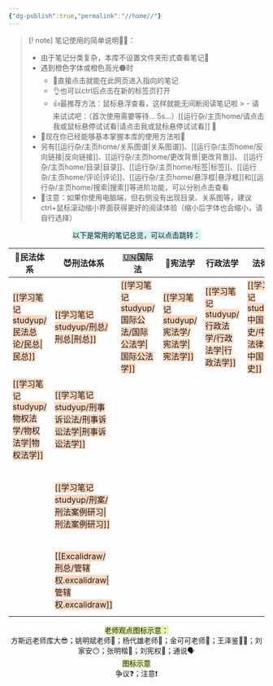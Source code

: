```yaml
---
{"dg-publish":true,"permalink":"//home//"}
---
```



>[! note] 笔记使用的简单说明🦀🦀：
>- 由于笔记分类复杂，本库不设置文件夹形式查看笔记🙅
>- 遇到橙色字体或橙色高光🟠时
>	- 🙂直接点击就能在此网页进入指向的笔记
>	- 👌也可以ctrl后点击在新的标签页打开
>	- 👍最推荐方法：鼠标悬浮查看，这样就能无间断阅读笔记啦
	>	- 请来试试吧：（首次使用需要等待... 5s...）[[运行杂/主页home/请点击我或鼠标悬停试试看\|请点击我或鼠标悬停试试看]] 🖖
>- 🎉现在你已经能够基本掌握本库的使用方法啦🎉
>- 另有[[运行杂/主页home/关系图谱\|关系图谱]]、[[运行杂/主页home/反向链接\|反向链接]]、[[运行杂/主页home/更改背景\|更改背景]]、 [[运行杂/主页home/目录\|目录]]、[[运行杂/主页home/标签\|标签]]、[[运行杂/主页home/评论\|评论]]、[[运行杂/主页home/悬浮框\|悬浮框]]和[[运行杂/主页home/搜索\|搜索]]等进阶功能，可以分别点击查看
>- 📢注意：如果你使用电脑端，但右侧没有出现目录、关系图等，建议ctrl+鼠标滚动缩小界面获得更好的阅读体验（缩小后字体也会缩小，请自行选择）

<center><span style="background:rgba(173, 239, 239, 0.55)">以下是常用的笔记总览，可以点击跳转：</span></center>

| 🫠民法体系                                                             | 😈刑法体系                                                                       | 🇺🇳国际法                                                             | 👸宪法学                                                             | 行政法学                                                               | 法律史                                                                 | 构建                                                                  |
| ------------------------------------------------------------------ | ---------------------------------------------------------------------------- | ------------------------------------------------------------------- | ----------------------------------------------------------------- | ------------------------------------------------------------------ | ------------------------------------------------------------------- | ------------------------------------------------------------------- |
| <span style="background:rgba(255, 183, 139, 0.55)">[[学习笔记studyup/民法总论/民总\|民总]]</span>   | <span style="background:rgba(255, 183, 139, 0.55)">[[学习笔记studyup/刑总/刑总\|刑总]]</span>             | <span style="background:rgba(255, 183, 139, 0.55)">[[学习笔记studyup/国际公法/国际公法学\|国际公法学]]</span> | <span style="background:rgba(255, 183, 139, 0.55)">[[学习笔记studyup/宪法学/宪法学\|宪法学]]</span> | <span style="background:rgba(255, 183, 139, 0.55)">[[学习笔记studyup/行政法学/行政法学\|行政法学]]</span> | <span style="background:rgba(255, 183, 139, 0.55)">[[学习笔记studyup/中国法律史/中国法律史\|中国法律史]]</span> | <span style="background:rgba(255, 183, 139, 0.55)">[[法条/法条总录\|法条总录]]</span>  |
| <span style="background:rgba(255, 183, 139, 0.55)">[[学习笔记studyup/物权法学/物权法学\|物权法学]]</span> | <span style="background:rgba(255, 183, 139, 0.55)">[[学习笔记studyup/刑事诉讼法/刑事诉讼法学\|刑事诉讼法学]]</span>         |                                                                     |                                                                   |                                                                    |                                                                     | <span style="background:rgba(255, 183, 139, 0.55)">[[案例分析case/案例总库\|案例总库]]</span>  |
|                                                                    | <span style="background:rgba(255, 183, 139, 0.55)">[[学习笔记studyup/刑案/刑法案例研习\|刑法案例研习]]</span>         |                                                                     |                                                                   |                                                                    |                                                                     | <span style="background:rgba(255, 183, 139, 0.55)">[[学习笔记studyup/背诵/概念背诵\|概念背诵]]</span>  |
|                                                                    | <span style="background:rgba(255, 183, 139, 0.55)">[[Excalidraw/刑总/管辖权.excalidraw\|管辖权.excalidraw]]</span> |                                                                     |                                                                   |                                                                    |                                                                     | <span style="background:rgba(255, 183, 139, 0.55)">[[思维导图mind/思维导图库\|思维导图库]]</span> |
|                                                                    |                                                                              |                                                                     |                                                                   |                                                                    |                                                                     |                                                                     |


<center><span style="background:rgba(205, 244, 105, 0.55)">老师观点图标示意：</span></center>

<center>方斯远老师库大😎；姚明斌老师🔆；杨代雄老师🐨；金可可老师🥥；王泽鉴🐻‍❄️；刘家安😶；张明楷🔦；刘宪权🧵；通说🗣️</center>

<center><span style="background:rgba(205, 244, 105, 0.55)">图标示意</span></center>

<center>争议❓；注意❗</center>